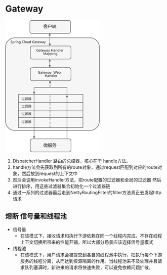# Gateway

![Spring Cloud Gateway 工作流程](1.png)

1. DispatcherHandler 路由的总控器，核心在于 handle方法。
2. handle方法会先获取到所有的route对象，通过request匹配到对应的route对象，然后放到request的上下文中
3. 然后会调用invokeHandler方法，把route配置的过滤器和全局的过滤器 然后进行排序，用这些过滤器集合初始化一个过滤器链
4. 通过一系列的过滤器最后走到NettyRoutingFilter的filter方法真正去发起http请求

## 熔断 信号量和线程池

- 信号量
    - 在该模式下，接收请求和执行下游依赖在同一个线程内完成，不存在线程上下文切换所带来的性能开销，所以大部分场景应该选择信号量模式
- 线程池
    - 在该模式下，用户请求会被提交到各自的线程池中执行，把执行每个下游服务的线程分离，从而达到资源隔离的作用。当线程池来不及处理并且请求队列塞满时，新进来的请求将快速失败，可以避免依赖问题扩散。